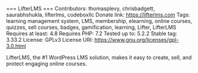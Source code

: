 === LifterLMS ===
Contributors: thomasplevy, chrisbadgett, saurabhshukla, lifterlms, codeboxllc
Donate link: https://lifterlms.com
Tags: learning management system, LMS, membership, elearning, online courses, quizzes, sell courses, badges, gamification, learning, Lifter, LifterLMS
Requires at least: 4.8
Requires PHP: 7.2
Tested up to: 5.2.2
Stable tag: 3.33.2
License: GPLv3
License URI: https://www.gnu.org/licenses/gpl-3.0.html

LifterLMS, the #1 WordPress LMS solution, makes it easy to create, sell, and protect engaging online courses.
